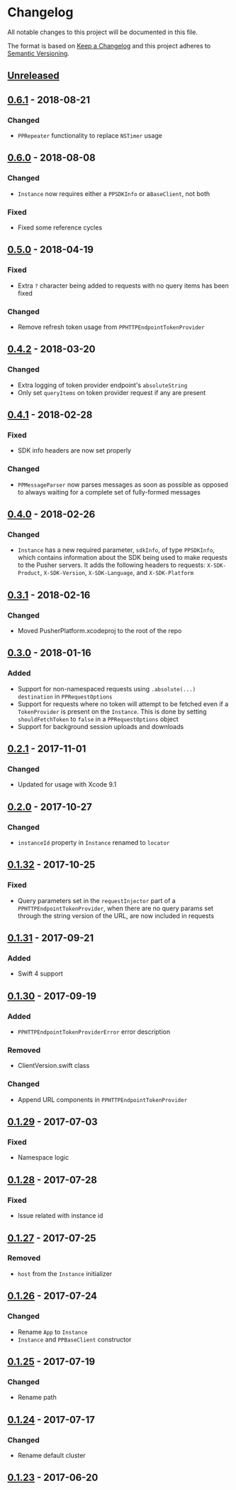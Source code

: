 # Changelog
All notable changes to this project will be documented in this file.

The format is based on [Keep a Changelog](http://keepachangelog.com/en/1.0.0/)
and this project adheres to [Semantic Versioning](http://semver.org/spec/v2.0.0.html).

## [Unreleased](https://github.com/pusher/pusher-platform-swift/compare/0.6.1...HEAD)

## [0.6.1](https://github.com/pusher/pusher-platform-swift/compare/0.6.0...0.6.1) - 2018-08-21

### Changed

- `PPRepeater` functionality to replace `NSTimer` usage

## [0.6.0](https://github.com/pusher/pusher-platform-swift/compare/0.5.0...0.6.0) - 2018-08-08

### Changed

- `Instance` now requires either a `PPSDKInfo` or  a`BaseClient`, not both

### Fixed

- Fixed some reference cycles

## [0.5.0](https://github.com/pusher/pusher-platform-swift/compare/0.4.2...0.5.0) - 2018-04-19

### Fixed

- Extra `?` character being added to requests with no query items has been fixed

### Changed

- Remove refresh token usage from `PPHTTPEndpointTokenProvider`

## [0.4.2](https://github.com/pusher/pusher-platform-swift/compare/0.4.1...0.4.2) - 2018-03-20

### Changed

- Extra logging of token provider endpoint's `absoluteString`
- Only set `queryItems` on token provider request if any are present

## [0.4.1](https://github.com/pusher/pusher-platform-swift/compare/0.4.0...0.4.1) - 2018-02-28

### Fixed

- SDK info headers are now set properly

### Changed

- `PPMessageParser` now parses messages as soon as possible as opposed to always waiting for a complete set of fully-formed messages

## [0.4.0](https://github.com/pusher/pusher-platform-swift/compare/0.3.1...0.4.0) - 2018-02-26

### Changed

- `Instance` has a new required parameter, `sdkInfo`, of type `PPSDKInfo`, which contains information about the SDK being used to make requests to the Pusher servers. It adds the following headers to requests: `X-SDK-Product`, `X-SDK-Version`, `X-SDK-Language`, and `X-SDK-Platform`

## [0.3.1](https://github.com/pusher/pusher-platform-swift/compare/0.3.0...0.3.1) - 2018-02-16

### Changed

- Moved PusherPlatform.xcodeproj to the root of the repo

## [0.3.0](https://github.com/pusher/pusher-platform-swift/compare/0.2.1...0.3.0) - 2018-01-16

### Added

- Support for non-namespaced requests using `.absolute(...)` `destination` in `PPRequestOptions`
- Support for requests where no token will attempt to be fetched even if a `TokenProvider` is present on the `Instance`. This is done by setting `shouldFetchToken` to `false` in a `PPRequestOptions` object
- Support for background session uploads and downloads

## [0.2.1](https://github.com/pusher/pusher-platform-swift/compare/0.2.0...0.2.1) - 2017-11-01

### Changed

- Updated for usage with Xcode 9.1

## [0.2.0](https://github.com/pusher/pusher-platform-swift/compare/0.1.32...0.2.0) - 2017-10-27

### Changed

- `instanceId` property in `Instance` renamed to `locator`

## [0.1.32](https://github.com/pusher/pusher-platform-swift/compare/0.1.31...0.1.32) - 2017-10-25

### Fixed

- Query parameters set in the `requestInjector` part of a `PPHTTPEndpointTokenProvider`, when there are no query params set through the string version of the URL, are now included in requests

## [0.1.31](https://github.com/pusher/pusher-platform-swift/compare/0.1.30...0.1.31) - 2017-09-21

### Added

- Swift 4 support

## [0.1.30](https://github.com/pusher/pusher-platform-swift/compare/0.1.29...0.1.30) - 2017-09-19

### Added

- `PPHTTPEndpointTokenProviderError` error description

### Removed

- ClientVersion.swift class

### Changed

- Append URL components in `PPHTTPEndpointTokenProvider`

## [0.1.29](https://github.com/pusher/pusher-platform-swift/compare/0.1.28...0.1.29) - 2017-07-03

### Fixed

- Namespace logic

## [0.1.28](https://github.com/pusher/pusher-platform-swift/compare/0.1.27...0.1.28) - 2017-07-28

### Fixed

- Issue related with instance id

## [0.1.27](https://github.com/pusher/pusher-platform-swift/compare/0.1.26...0.1.27) - 2017-07-25

### Removed

- `host` from the `Instance` initializer

## [0.1.26](https://github.com/pusher/pusher-platform-swift/compare/0.1.25...0.1.26) - 2017-07-24

### Changed

- Rename `App` to `Instance`
- `Instance` and `PPBaseClient` constructor

## [0.1.25](https://github.com/pusher/pusher-platform-swift/compare/0.1.24...0.1.25) - 2017-07-19

### Changed

- Rename path

## [0.1.24](https://github.com/pusher/pusher-platform-swift/compare/0.1.23...0.1.24) - 2017-07-17

### Changed

- Rename default cluster

## [0.1.23](https://github.com/pusher/pusher-platform-swift/compare/0.1.22...0.1.23) - 2017-06-20
